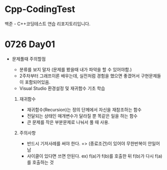 # Cpp-CodingTest
백준 - C++코딩테스트 연습 리포지토리입니다.

# 0726 Day01
- 문제풀때 주의할점
    - 분류를 보지 말자 (문제를 봤을때 내가 파악을 할 수 있어야함.)
    - 2주차부터 그래프이론 배우는데, 실전처럼 경험을 했으면 좋겠어서 구현문제들이 포함되어있음.
	- Visual Studio 환경설정 및 재귀함수 기초 학습

	1. 재귀함수
		- 재귀함수(Recursion)는 정의 단께에서 자신을 재참조하는 함수
		- 전달되는 상태인 매개변수가 달라질 뿐 똑같은 일을 하는 함수
		- 큰 문제를 작은 부분문제로 나눠서 풀 때 사용.

	2. 주의사항
		- 반드시 기저사례를 써야 한다. => (종료조건)이 있어야 무한반복이 안일어남
		- 사이클이 있다면 쓰면 안된다. ex) f(a)가 f(b)를 호출한 뒤 f(b)가 다시 f(a)를 호출하는 것
